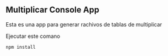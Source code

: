 

## Multiplicar Console App

Esta es una app para generar rachivos de tablas de multiplicar 

Ejecutar este comano 

````
npm install
````

